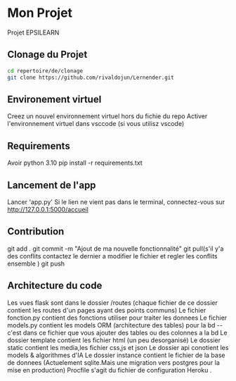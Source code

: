 # Mon Projet
Projet EPSILEARN 

## Clonage du Projet
```bash
cd repertoire/de/clonage
git clone https://github.com/rivaldojun/Lernender.git
```

## Environement virtuel
Creez un nouvel environnement virtuel hors du fichie du repo
Activer l'environnement virtuel dans vsccode (si vous utilisz vscode)

## Requirements
Avoir python 3.10
pip install -r requirements.txt

## Lancement de l'app
Lancer 'app.py'
Si le lien ne vient pas dans le terminal, connectez-vous sur http://127.0.0.1:5000/accueil

## Contribution
git add .
git commit -m "Ajout de ma nouvelle fonctionnalité"
git pull(s'il y'a des conflits contactez le dernier a modifier le fichier et regler les conflits ensemble )
git push 

## Architecture du code
Les vues flask sont dans le dossier /routes (chaque fichier de ce dossier contient les routes d'un pages ayant des points communs)
Le fichier fonction.py contient des fonctions utiliser pour traiter les donnees
Le fichier models.py contient les models ORM  (architecture des tables) pour la bd --c'est dans ce fichier que vous ajouter des tables ou des colonnes a la bd
Le dossier template contient les fichier html (un peu desorganisé)
Le dossier static contient les media,les fichier css,js et json
Le dossier api conotient les models & algorithmes d'IA
Le dossier instance contient le fichier de la base de donnees (Actuelement sqlite.Mais une migration vers postgres pour la mise en production)
Procfile s'agit du fichier de configuration Heroku .
